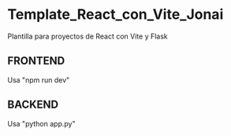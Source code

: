# Template_React_con_Vite_Jonai
Plantilla para proyectos de React con Vite y Flask 

## FRONTEND
 Usa "npm run dev"

## BACKEND
 Usa "python app.py"

